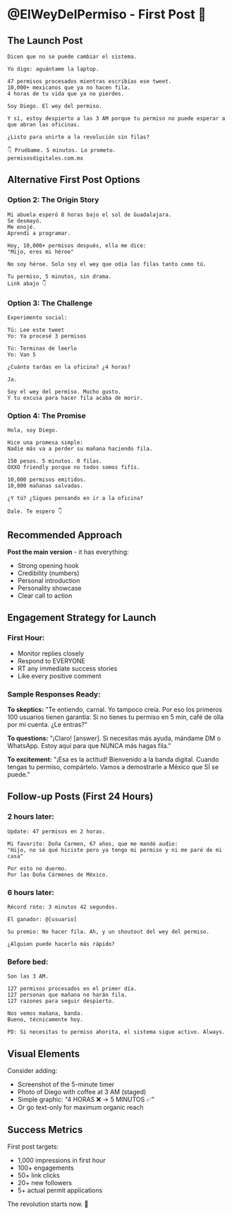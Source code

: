 # @ElWeyDelPermiso - First Post 🚀

## The Launch Post

```
Dicen que no se puede cambiar el sistema.

Yo digo: aguántame la laptop.

47 permisos procesados mientras escribías ese tweet.
10,000+ mexicanos que ya no hacen fila.
4 horas de tu vida que ya no pierdes.

Soy Diego. El wey del permiso.

Y sí, estoy despierto a las 3 AM porque tu permiso no puede esperar a que abran las oficinas.

¿Listo para unirte a la revolución sin filas?

👇 Pruébame. 5 minutos. Lo prometo.
permisosdigitales.com.mx
```

## Alternative First Post Options

### Option 2: The Origin Story
```
Mi abuela esperó 8 horas bajo el sol de Guadalajara.
Se desmayó.
Me enojé.
Aprendí a programar.

Hoy, 10,000+ permisos después, ella me dice:
"Mijo, eres mi héroe"

No soy héroe. Solo soy el wey que odia las filas tanto como tú.

Tu permiso, 5 minutos, sin drama.
Link abajo 👇
```

### Option 3: The Challenge
```
Experimento social:

Tú: Lee este tweet
Yo: Ya procesé 3 permisos

Tú: Terminas de leerlo  
Yo: Van 5

¿Cuánto tardas en la oficina? ¿4 horas?

Ja.

Soy el wey del permiso. Mucho gusto.
Y tu excusa para hacer fila acaba de morir.
```

### Option 4: The Promise
```
Hola, soy Diego.

Hice una promesa simple:
Nadie más va a perder su mañana haciendo fila.

150 pesos. 5 minutos. 0 filas.
OXXO friendly porque no todos somos fifís.

10,000 permisos emitidos.
10,000 mañanas salvadas.

¿Y tú? ¿Sigues pensando en ir a la oficina?

Dale. Te espero 👇
```

## Recommended Approach

**Post the main version** - it has everything:
- Strong opening hook
- Credibility (numbers)
- Personal introduction
- Personality showcase
- Clear call to action

## Engagement Strategy for Launch

### First Hour:
- Monitor replies closely
- Respond to EVERYONE
- RT any immediate success stories
- Like every positive comment

### Sample Responses Ready:

**To skeptics:**
"Te entiendo, carnal. Yo tampoco creía. Por eso los primeros 100 usuarios tienen garantía: Si no tienes tu permiso en 5 min, café de olla por mi cuenta. ¿Le entras?"

**To questions:**
"¡Claro! [answer]. Si necesitas más ayuda, mándame DM o WhatsApp. Estoy aquí para que NUNCA más hagas fila."

**To excitement:**
"¡Esa es la actitud! Bienvenido a la banda digital. Cuando tengas tu permiso, compártelo. Vamos a demostrarle a México que SÍ se puede."

## Follow-up Posts (First 24 Hours)

### 2 hours later:
```
Update: 47 permisos en 2 horas.

Mi favorito: Doña Carmen, 67 años, que me mandó audio:
"Hijo, no sé qué hiciste pero ya tengo mi permiso y ni me paré de mi casa"

Por esto no duermo.
Por las Doña Cármenes de México.
```

### 6 hours later:
```
Récord roto: 3 minutos 42 segundos.

El ganador: @[usuario] 

Su premio: No hacer fila. Ah, y un shoutout del wey del permiso.

¿Alguien puede hacerlo más rápido?
```

### Before bed:
```
Son las 3 AM.

127 permisos procesados en el primer día.
127 personas que mañana no harán fila.
127 razones para seguir despierto.

Nos vemos mañana, banda.
Bueno, técnicamente hoy.

PD: Si necesitas tu permiso ahorita, el sistema sigue activo. Always.
```

## Visual Elements

Consider adding:
- Screenshot of the 5-minute timer
- Photo of Diego with coffee at 3 AM (staged)
- Simple graphic: "4 HORAS ❌ → 5 MINUTOS ✅"
- Or go text-only for maximum organic reach

## Success Metrics

First post targets:
- 1,000 impressions in first hour
- 100+ engagements
- 50+ link clicks
- 20+ new followers
- 5+ actual permit applications

The revolution starts now. 🚀